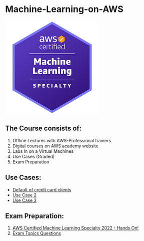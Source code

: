 # Machine-Learning-on-AWS

![image](Image/AWS-Certified-Machine-Learning-Specialty_badge.png)


The Course consists of:
-----------------------
1. Offline Lectures with AWS-Professional trainers
2. Digital courses on AWS academy website
3. Labs In on a Virtual Machines
4. Use Cases (Graded)
5. Exam Preparation

Use Cases:
--------
- [Default of credit card clients]()
- [Use Case 2]()
- [Use Case 3]()

Exam Preparation:
---------------
1. [AWS Certified Machine Learning Specialty 2022 - Hands On!](https://www.udemy.com/course/aws-machine-learning/)
2. [Exam Topics Questions](https://www.examtopics.com/exams/amazon/aws-certified-machine-learning-specialty/)
